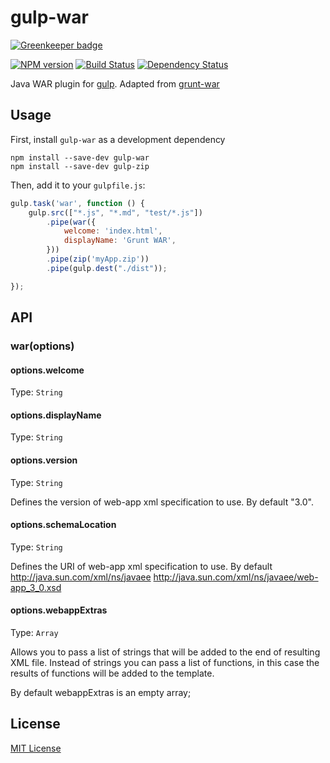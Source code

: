 # gulp-war 

[![Greenkeeper badge](https://badges.greenkeeper.io/ScottWeinstein/gulp-war.svg)](https://greenkeeper.io/)

[![NPM version][npm-image]][npm-url] [![Build Status][travis-image]][travis-url] [![Dependency Status][depstat-image]][depstat-url]

Java WAR plugin for [gulp](https://github.com/gulpjs/gulp). Adapted from [grunt-war](https://github.com/MorrisLLC/grunt-war)

## Usage

First, install `gulp-war` as a development dependency

```shell
npm install --save-dev gulp-war
npm install --save-dev gulp-zip
```

Then, add it to your `gulpfile.js`:

```javascript
gulp.task('war', function () {
    gulp.src(["*.js", "*.md", "test/*.js"])
        .pipe(war({
            welcome: 'index.html',
            displayName: 'Grunt WAR',
        }))
        .pipe(zip('myApp.zip'))
        .pipe(gulp.dest("./dist"));

});
```

## API

### war(options)

#### options.welcome
Type: `String`

#### options.displayName
Type: `String`

#### options.version
Type: `String`

Defines the version of web-app xml specification to use. By default "3.0".

#### options.schemaLocation
Type: `String`

Defines the URI of web-app xml specification to use. By default http://java.sun.com/xml/ns/javaee http://java.sun.com/xml/ns/javaee/web-app_3_0.xsd

#### options.webappExtras
Type: `Array`

Allows you to pass a list of strings that will be added to the end of resulting XML file. Instead of strings you can pass a list of functions, in this case the results of functions will be added to the template.

By default webappExtras is an empty array;

## License

[MIT License](http://en.wikipedia.org/wiki/MIT_License)

[npm-url]: https://npmjs.org/package/gulp-war
[npm-image]: https://badge.fury.io/js/gulp-war.png

[travis-url]: http://travis-ci.org/ScottWeinstein/gulp-war
[travis-image]: https://secure.travis-ci.org/ScottWeinstein/gulp-war.png?branch=master

[depstat-url]: https://david-dm.org/ScottWeinstein/gulp-war
[depstat-image]: https://david-dm.org/ScottWeinstein/gulp-war.png
